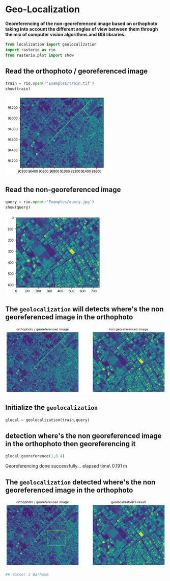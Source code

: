 # Geo-Localization
**Georeferencing of the non-georeferenced image based on orthophoto taking into account the different angles of view between them through the mix of computer vision algorithms and GIS libraries.**

```python
from localization import geolocalization
import rasterio as rio
from rasterio.plot import show
```

## Read the orthophoto / georeferenced image


```python
train = rio.open(r'Examples/train.tif')
show(train)
```


![png](output_2_0.png)



## Read the non-georeferenced image


```python
query = rio.open(r'Examples/query.jpg')
show(query)
```


![png](output_4_1.png)

## The ```geolocalization``` will detects where's the non georeferenced image in the orthophoto
![png](output_6_0.png)


## Initialize the ```geolocalization```
```python
glocal = geolocalization(train,query)
```


## detection where's the non georeferenced image in the orthophoto then georeferencing it
```python
glocal.georeference(1,0.4)
```
Georeferencing done successfully... elapsed time\ 0.191 m
    



## The ```geolocalization``` detected where's the non georeferenced image in the orthophoto
![png](output_16_0.png)


```python
## Yasser I Barhoom
```
